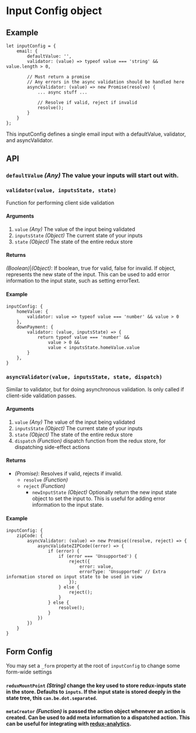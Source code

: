 # Input Config object

## Example

    let inputConfig = {
        email: {
            defaultValue: '',
            validator: (value) => typeof value === 'string' && value.length > 0,

            // Must return a promise
            // Any errors in the async validation should be handled here
            asyncValidator: (value) => new Promise(resolve) {
                ... async stuff ...

                // Resolve if valid, reject if invalid
                resolve();
            }
        }
    };

This inputConfig defines a single email input with a defaultValue, validator, and asyncValidator.

## API

### `defaultValue` *(Any)* The value your inputs will start out with.

### `validator(value, inputsState, state)`

Function for performing client side validation

#### Arguments
1. `value` *(Any)* The value of the input being validated
2. `inputsState` *(Object)* The current state of your inputs
3. `state` *(Object)* The state of the entire redux store

#### Returns
*(Boolean)*|*(Object)*: If boolean, true for valid, false for invalid. If object, represents the new state of the input.
This can be used to add error information to the input state, such as setting errorText.

#### Example

    inputConfig: {
        homeValue: {
            validator: value => typeof value === 'number' && value > 0
        },
        downPayment: {
            validator: (value, inputsState) => {
                return typeof value === 'number' &&
                    value > 0 &&
                    value < inputsState.homeValue.value
            }
        },
    }

### `asyncValidator(value, inputsState, state, dispatch)`

Similar to validator, but for doing asynchronous validation. Is only called if client-side validation passes.

#### Arguments
1. `value` *(Any)* The value of the input being validated
2. `inputsState` *(Object)* The current state of your inputs
3. `state` *(Object)* The state of the entire redux store
4. `dispatch` *(Function)* dispatch function from the redux store, for dispatching side-effect actions

#### Returns
- *(Promise)*: Resolves if valid, rejects if invalid.
    - `resolve` *(Function)*
    - `reject` *(Function)*
        - `newInputState` *(Object)* Optionally return the new input state object to set the input to. This is useful for adding error information to the input state.

#### Example

    inputConfig: {
        zipCode: {
            asyncValidator: (value) => new Promise((resolve, reject) => {
                asyncValidateZIPCode((error) => {
                    if (error) {
                        if (error === 'Unsupported') {
                            reject({
                                error: value,
                                errorType: 'Unsupported' // Extra information stored on input state to be used in view
                            });
                        } else {
                            reject();
                        }
                    } else {
                        resolve();
                    }
                })
            })
        }
    }

## Form Config

You may set a `_form` property at the root of `inputConfig` to change some form-wide settings

#### `reduxMountPoint` *(String)* change the key used to store redux-inputs state in the store. Defaults to `inputs`. If the input state is stored deeply in the state tree, this `can.be.dot.separated`.
#### `metaCreator` *(Function)* is passed the action object whenever an action is created. Can be used to add meta information to a dispatched action. This can be useful for integrating with [redux-analytics](https://github.com/markdalgleish/redux-analytics).

